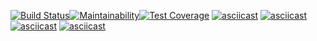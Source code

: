 [![Build Status](https://travis-ci.com/augrinn/project-lvl2-s443.svg?branch=master)](https://travis-ci.com/augrinn/project-lvl2-s443)[![Maintainability](https://api.codeclimate.com/v1/badges/124217bf5fe320049222/maintainability)](https://codeclimate.com/github/augrinn/project-lvl2-s443/maintainability)[![Test Coverage](https://api.codeclimate.com/v1/badges/124217bf5fe320049222/test_coverage)](https://codeclimate.com/github/augrinn/project-lvl2-s443/test_coverage)
[![asciicast](https://asciinema.org/a/wpYKOFztNIQasjpG2QRAnfs9X.svg)](https://asciinema.org/a/wpYKOFztNIQasjpG2QRAnfs9X)
[![asciicast](https://asciinema.org/a/fQW3dZwppaRHSS6wK5AWaod0P.svg)](https://asciinema.org/a/fQW3dZwppaRHSS6wK5AWaod0P)
[![asciicast](https://asciinema.org/a/uXVcX2L6I7MCstJsTzZWnVamY.svg)](https://asciinema.org/a/uXVcX2L6I7MCstJsTzZWnVamY)
[![asciicast](https://asciinema.org/a/kKJGTJD36QsjLXPRPAWpETmNP.svg)](https://asciinema.org/a/kKJGTJD36QsjLXPRPAWpETmNP)